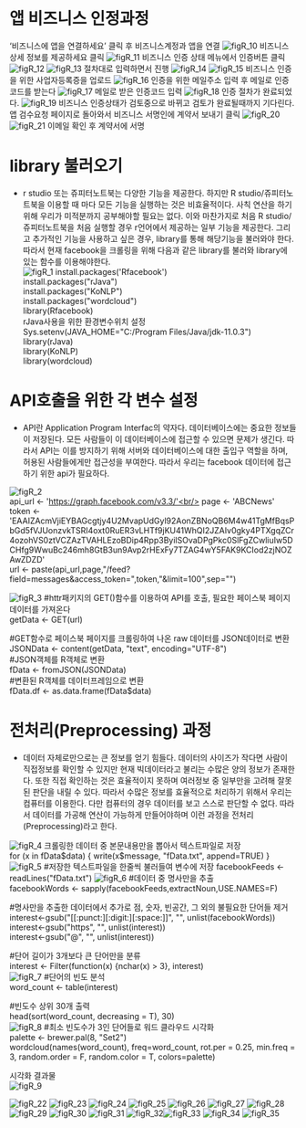# 앱 비즈니스 인정과정
‘비즈니스에 앱을 연결하세요’ 클릭 후 비즈니스계정과 앱을 연결
![figR_10](https://user-images.githubusercontent.com/40076487/75109612-5f14af00-5668-11ea-96c9-62c689560962.png)
비즈니스 상세 정보를 제공하세요 클릭
![figR_11](https://user-images.githubusercontent.com/40076487/75109613-5fad4580-5668-11ea-92a3-33623e6f7640.png)
비즈니스 인증 상태 메뉴에서 인증버튼 클릭
![figR_12](https://user-images.githubusercontent.com/40076487/75109614-6045dc00-5668-11ea-9494-018fbb2b6256.png)
![figR_13](https://user-images.githubusercontent.com/40076487/75109615-6045dc00-5668-11ea-96d9-d8599b8d9228.png)
절차대로 입력하면서 진행
![figR_14](https://user-images.githubusercontent.com/40076487/75109616-60de7280-5668-11ea-8bcf-ee56051a3d75.png)
![figR_15](https://user-images.githubusercontent.com/40076487/75109617-61770900-5668-11ea-9c37-31d665d810b5.png)
비즈니스 인증을 위한 사업자등록증을 업로드
![figR_16](https://user-images.githubusercontent.com/40076487/75109619-61770900-5668-11ea-9164-622aa27c17e0.png)
인증을 위한 메일주소 입력 후 메일로 인증코드를 받는다
![figR_17](https://user-images.githubusercontent.com/40076487/75109620-620f9f80-5668-11ea-801e-14ff8d8e4f7d.png)
메일로 받은 인증코드 입력
![figR_18](https://user-images.githubusercontent.com/40076487/75109621-62a83600-5668-11ea-9d4c-ca35630db74f.png)
인증 절차가 완료되었다.
![figR_19](https://user-images.githubusercontent.com/40076487/75109622-6340cc80-5668-11ea-950a-0de50005f9db.png)
비즈니스 인증상태가 검토중으로 바뀌고 검토가 완료될때까지 기다린다.<br/>
앱 검수요청 페이지로 돌아와서 비즈니스 서명인에 계약서 보내기 클릭
![figR_20](https://user-images.githubusercontent.com/40076487/75109623-6340cc80-5668-11ea-9a38-6f53ca47a471.png)
![figR_21](https://user-images.githubusercontent.com/40076487/75109624-63d96300-5668-11ea-96db-bfdbdf3cb745.png)
이메일 확인 후 계약서에 서명
# library 불러오기 
+ r studio 또는 쥬피터노트북는 다양한 기능을 제공한다. 하지만 R studio/쥬피터노트북을 이용할 때 마다 모든 기능을 실행하는 것은 비효율적이다. 사칙 연산을 하기 위해 우리가 미적분까지 공부해야할 필요는 없다. 이와 마찬가지로 처음 R studio/쥬피터노트북을 처음 실행할 경우 r언어에서 제공하는 일부 기능을 제공한다. 그리고 추가적인 기능을 사용하고 싶은 경우, library를 통해 해당기능을 불러와야 한다. 따라서 현재 facebook을 크롤링을 위해 다음과 같은 library를 불러와 library에 있는 함수를 이용해야한다.     
![figR_1](https://user-images.githubusercontent.com/40076487/75109602-5ae89180-5668-11ea-9396-7f2ab9c10c1a.png)
install.packages('Rfacebook')<br/>
install.packages("rJava")<br/>
install.packages("KoNLP")<br/>
install.packages("wordcloud")<br/>
library(Rfacebook)<br/>
rJava사용을 위한 환경변수위치 설정<br/>
Sys.setenv(JAVA_HOME="C:/Program Files/Java/jdk-11.0.3")<br/>
library(rJava)<br/>
library(KoNLP)<br/>
library(wordcloud)<br/>
# API호출을 위한 각 변수 설정
+  API란 Application Program Interfac의 약자다. 데이터베이스에는 중요한 정보들이 저장된다. 모든 사람들이 이 데이터베이스에 접근할 수 있으면 문제가 생긴다. 따라서 API는 이를 방지하기 위해 서버와 데이터베이스에 대한 출입구 역할을 하며, 허용된 사람들에게만 접근성을 부여한다. 따라서 우리는 facebook 데이터에 접근하기 위한 api가 필요하다. 

![figR_2](https://user-images.githubusercontent.com/40076487/75109603-5b812800-5668-11ea-83b9-d68106c0c683.png)  
api_url <- 'https://graph.facebook.com/v3.3/'<br/>
page <- 'ABCNews'<br/>
token <- 'EAAIZAcmVjiEYBAGcgtjy4U2MvapUdGyl92AonZBNoQB6M4w41TgMfBqsPbGd5fVJUonzvkTSRI4oxt0RuER3vLHTf9jKU41WhQI2JZAIv0gky4PTXgqZCr4ozohVS0ztVCZAzTVAHLEzoBDip4Rpp3ByilSOvaDPgPkc0SlFgZCwliuIw5DCHfg9WwuBc246mh8GtB3un9Avp2rHExFy7TZAG4wY5FAK9KCIod2zjNOZAwZDZD'<br/>
url <- paste(api_url,page,"/feed?field=messages&access_token=",token,"&limit=100",sep="")<br/>

![figR_3](https://user-images.githubusercontent.com/40076487/75109604-5c19be80-5668-11ea-98b9-c09914b7b61b.png)
#httr패키지의 GET()함수를 이용하여 API를 호출, 필요한 페이스북 페이지 데이터를 가져온다<br/>
getData <- GET(url)<br/>

#GET함수로 페이스북 페이지를 크롤링하여 나온 raw 데이터를 JSON데이터로 변환<br/>
JSONData <- content(getData, "text", encoding="UTF-8")<br/>
#JSON객체를 R객체로 변환<br/>
fData <- fromJSON(JSONData)<br/>
#변환된 R객체를 데이터프레임으로 변환<br/>
fData.df <- as.data.frame(fData$data)<br/>
# 전처리(Preprocessing) 과정
+ 데이터 자체로만으로는 큰 정보를 얻기 힘들다. 데이터의 사이즈가 작다면 사람이 직접정보를 확인할 수 있지만 현재 빅데이터라고 불리는 수많은 양의 정보가 존재한다. 또한 직접 확인하는 것은 효율적이지 못하며 여러정보 중 일부만을 고려해 잘못된 판단을 내릴 수 있다. 따라서 수많은 정보를 효율적으로 처리하기 위해서 우리는 컴퓨터를 이용한다. 다만 컴퓨터의 경우 데이터를 보고 스스로 판단할 수 없다. 따라서 데이터를 가공해 연산이 가능하게 만들어야하며 이런 과정을 전처리(Preprocessing)라고 한다.  

![figR_4](https://user-images.githubusercontent.com/40076487/75109605-5c19be80-5668-11ea-93a4-44559b3c0c92.png)
크롤링한 데이터 중 본문내용만을 뽑아서 텍스트파일로 저장<br/>
for (x in fData$data) {
  write(x$message, "fData.txt", append=TRUE)
}
![figR_5](https://user-images.githubusercontent.com/40076487/75109606-5cb25500-5668-11ea-859e-db5c57478ef5.png)
#저장한 텍스트파일을 한줄씩 불러들여 변수에 저장
facebookFeeds <- readLines("fData.txt")
![figR_6](https://user-images.githubusercontent.com/40076487/75109607-5d4aeb80-5668-11ea-9e95-de4777573b46.png)
#데이터 중 명사만을 추출<br/>
facebookWords <- sapply(facebookFeeds,extractNoun,USE.NAMES=F)<br/>

#명사만을 추출한 데이터에서 추가로 점, 숫자, 빈공간, 그 외의 불필요한 단어들 제거<br/>
interest<-gsub("[[:punct:][:digit:][:space:]]", "", unlist(facebookWords))<br/>
interest<-gsub("https", "", unlist(interest))<br/>
interest<-gsub("@", "", unlist(interest))<br/>

#단어 길이가 3개보다 큰 단어만을 분류<br/>
interest <- Filter(function(x) {nchar(x) > 3}, interest)<br/>
![figR_7](https://user-images.githubusercontent.com/40076487/75109608-5d4aeb80-5668-11ea-850f-f0d582e73aea.png)
#단어의 빈도 분석<br/>
word_count <- table(interest)<br/>

#빈도수 상위 30개 출력<br/>
head(sort(word_count, decreasing = T), 30)<br/>
![figR_8](https://user-images.githubusercontent.com/40076487/75109609-5de38200-5668-11ea-8119-4e8f39770715.png)
#최소 빈도수가 3인 단어들로 워드 클라우드 시각화<br/>
palette <- brewer.pal(8, "Set2")<br/>
wordcloud(names(word_count), freq=word_count, rot.per = 0.25, min.freq = 3, random.order = F, random.color = T, colors=palette)<br/>


시각화 결과물<br/>
![figR_9](https://user-images.githubusercontent.com/40076487/75109611-5e7c1880-5668-11ea-9176-4ceb81e60a9c.png)

![figR_22](https://user-images.githubusercontent.com/40076487/75109625-6471f980-5668-11ea-8ee5-830963337c35.png)
![figR_23](https://user-images.githubusercontent.com/40076487/75109627-650a9000-5668-11ea-8374-2a74dab5f2a6.png)
![figR_24](https://user-images.githubusercontent.com/40076487/75109628-650a9000-5668-11ea-9c56-7b5c702ac3d4.png)
![figR_25](https://user-images.githubusercontent.com/40076487/75109629-65a32680-5668-11ea-81f7-55fe002efd2b.png)
![figR_26](https://user-images.githubusercontent.com/40076487/75109630-663bbd00-5668-11ea-8fa9-3d337b2de3e7.png)
![figR_27](https://user-images.githubusercontent.com/40076487/75109631-663bbd00-5668-11ea-83bd-e879ff89beaf.png)
![figR_28](https://user-images.githubusercontent.com/40076487/75109632-66d45380-5668-11ea-80ad-fa3b68111c77.png)
![figR_29](https://user-images.githubusercontent.com/40076487/75109633-676cea00-5668-11ea-9c26-b52fc30a20bd.png)
![figR_30](https://user-images.githubusercontent.com/40076487/75109634-68058080-5668-11ea-8f12-eff40d7f9c7b.png)
![figR_31](https://user-images.githubusercontent.com/40076487/75109635-68058080-5668-11ea-8511-c0d6ceab53a0.png)
![figR_32](https://user-images.githubusercontent.com/40076487/75109636-689e1700-5668-11ea-93e0-eeef1d615e10.png)![figR_33](https://user-images.githubusercontent.com/40076487/75109599-591ece00-5668-11ea-8760-5f994b4ff08e.png)
![figR_34](https://user-images.githubusercontent.com/40076487/75109600-5a4ffb00-5668-11ea-99b6-138e98adf1f6.png)
![figR_35](https://user-images.githubusercontent.com/40076487/75109601-5ae89180-5668-11ea-9cfe-1d3780d12c70.png)
 


